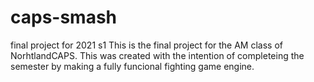 # caps-smash
final project for 2021 s1 
This is the final project for the AM class of NorhtlandCAPS. This was created with the intention of 
completeing the semester by making a fully funcional fighting game engine.
